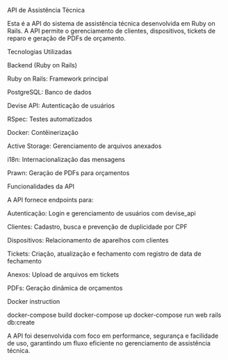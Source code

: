 API de Assistência Técnica

Esta é a API do sistema de assistência técnica desenvolvida em Ruby on Rails. A API permite o gerenciamento de clientes, dispositivos, tickets de reparo e geração de PDFs de orçamento.

Tecnologias Utilizadas

Backend (Ruby on Rails)

Ruby on Rails: Framework principal

PostgreSQL: Banco de dados

Devise API: Autenticação de usuários

RSpec: Testes automatizados

Docker: Contêinerização

Active Storage: Gerenciamento de arquivos anexados

i18n: Internacionalização das mensagens

Prawn: Geração de PDFs para orçamentos

Funcionalidades da API

A API fornece endpoints para:

Autenticação: Login e gerenciamento de usuários com devise_api

Clientes: Cadastro, busca e prevenção de duplicidade por CPF

Dispositivos: Relacionamento de aparelhos com clientes

Tickets: Criação, atualização e fechamento com registro de data de fechamento

Anexos: Upload de arquivos em tickets

PDFs: Geração dinâmica de orçamentos

Docker instruction

docker-compose build
docker-compose up
docker-compose run web rails db:create

A API foi desenvolvida com foco em performance, segurança e facilidade de uso, garantindo um fluxo eficiente no gerenciamento de assistência técnica.
